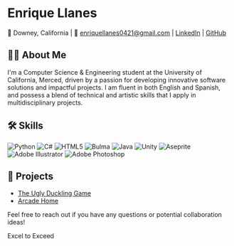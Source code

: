 <!--
**NAPKINZ/NAPKINZ** is a ✨ _special_ ✨ repository because its `README.md` (this file) appears on your GitHub profile.

Here are some ideas to get you started:

- 🔭 I’m currently working on ...
- 🌱 I’m currently learning ...
- 👯 I’m looking to collaborate on ...
- 🤔 I’m looking for help with ...
- 💬 Ask me about ...
- 📫 How to reach me: ...
- 😄 Pronouns: ...
- ⚡ Fun fact: ...
-->
# Enrique Llanes

📍 Downey, California | 📧 [enriquellanes0421@gmail.com](mailto:enriquellanes0421@gmail.com) | [LinkedIn](https://www.linkedin.com/in/enrique-llanes/) | [GitHub](https://github.com/NAPKINZ)

## 👨‍💻 About Me

I'm a Computer Science & Engineering student at the University of California, Merced, driven by a passion for developing innovative software solutions and impactful projects. I am fluent in both English and Spanish, and possess a blend of technical and artistic skills that I apply in multidisciplinary projects.

## 🛠 Skills
![Python](https://img.shields.io/badge/python-3670A0?style=for-the-badge&logo=python&logoColor=ffdd54) ![C#](https://img.shields.io/badge/c%23-%23239120.svg?style=for-the-badge&logo=csharp&logoColor=white) ![HTML5](https://img.shields.io/badge/html5-%23E34F26.svg?style=for-the-badge&logo=html5&logoColor=white) ![Bulma](https://img.shields.io/badge/bulma-00D0B1?style=for-the-badge&logo=bulma&logoColor=white) ![Java](https://img.shields.io/badge/java-%23ED8B00.svg?style=for-the-badge&logo=openjdk&logoColor=white) ![Unity](https://img.shields.io/badge/unity-%23000000.svg?style=for-the-badge&logo=unity&logoColor=white) ![Aseprite](https://img.shields.io/badge/Aseprite-FFFFFF?style=for-the-badge&logo=Aseprite&logoColor=#7D929E) ![Adobe Illustrator](https://img.shields.io/badge/adobe%20illustrator-%23FF9A00.svg?style=for-the-badge&logo=adobe%20illustrator&logoColor=white)  ![Adobe Photoshop](https://img.shields.io/badge/adobe%20photoshop-%2331A8FF.svg?style=for-the-badge&logo=adobe%20photoshop&logoColor=white)

## 📌 Projects

- [The Ugly Duckling Game](https://theuglyducklinggame.weebly.com/)
- [Arcade Home](https://arcade-home.ziyaalenaa.repl.co/)

Feel free to reach out if you have any questions or potential collaboration ideas!

Excel to Exceed
